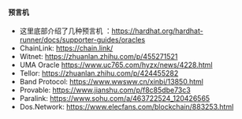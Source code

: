 #### 预言机

- 这里底部介绍了几种预言机 ：https://hardhat.org/hardhat-runner/docs/supporter-guides/oracles
- ChainLink: https://chain.link/
- Witnet: https://zhuanlan.zhihu.com/p/455271521 
- UMA Oracle https://www.uc765.com/hyzx/news/4228.html
- Tellor: https://zhuanlan.zhihu.com/p/424455282
- Band Protocol: https://www.wwsww.cn/xinbi/13850.html
- Provable: https://www.jianshu.com/p/f8c85dbe73c3
- Paralink: https://www.sohu.com/a/463722524_120426565
- Dos.Network: https://www.elecfans.com/blockchain/883253.html